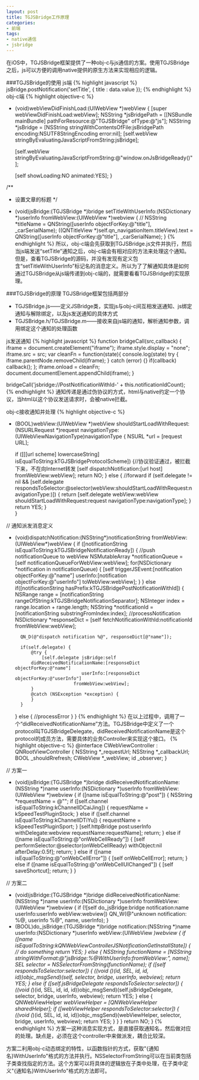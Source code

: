 ```yaml
---
layout: post
title: TGJSBridge工作原理
categories:
- 前端
tags:
- native通信
- jsbridge
---
```


在iOS中，TGJSBridge框架提供了一种obj-c与js通信的方案。使用TGJSBridge之后，js可以方便的调用native提供的原生方法来实现相应的逻辑。

###TGJSBridge的使用
js端
{% highlight javascript %}
jsBridge.postNotification('setTitle', {
    title : data.value
});
{% endhighlight %}
obj-c端
{% highlight objective-c %}
- (void)webViewDidFinishLoad:(UIWebView *)webView
{
    [super webViewDidFinishLoad:webView];
    NSString *jsBridgePath = [[NSBundle mainBundle] pathForResource:@"TGJSBridge" ofType:@"js"];
    NSString *jsBridge = [NSString stringWithContentsOfFile:jsBridgePath encoding:NSUTF8StringEncoding error:nil];
    [self.webView stringByEvaluatingJavaScriptFromString:jsBridge];
    
    [self.webView stringByEvaluatingJavaScriptFromString:@"window.onJsBridgeReady()"];
    
    [self showLoading:NO animated:YES];
}

/**
 *  设置文章的标题
 */
- (void)jsBridge:(TGJSBridge *)bridge setTitleWithUserInfo:(NSDictionary *)userInfo fromWebView:(UIWebView *)webview
{
//    NSString *titleName = QNString([userInfo objectForKey:@"title"], _carSerialName);
    ((QNTitleView *)self.qn_navigationItem.titleView).text = QNString([userInfo objectForKey:@"title"], _carSerialName);
}
{% endhighlight %}
所以，obj-c端会先获取到TGJSBridge.js文件并执行，然后当js端发送“setTitle”通知之后，obj-c端会有相对应的方法来处理这个通知。但是，查看TGJSBridge的源码，并没有发现有定义包含“setTitleWithUserInfo”标记名的消息定义。所以为了了解通知具体是如何通过TGJSBridge从js端传递到obj-c端的，就需要看看TGJSBridge的实现原理。

###TGJSBridge的原理
TGJSBridge框架包括两部分

* TGJSBridge.js——定义JSBridge类，实现js与obj-c间互相发送通知、js绑定通知与解除绑定，以及js发送通知的具体方式
* TGJSBridge.h/TGJSBridge.m——接收来自js端的通知，解析通知参数，调用绑定这个通知的处理函数

js发送通知
{% highlight javascript %}
function bridgeCall(src,callback) {
    iframe = document.createElement("iframe");
    iframe.style.display = "none";
    iframe.src = src;
    var cleanFn = function(state){
       console.log(state) 
        try {
            iframe.parentNode.removeChild(iframe);
        } catch (error) {}
        if(callback) callback();
    };
    iframe.onload = cleanFn;
    document.documentElement.appendChild(iframe);
}

bridgeCall('jsbridge://PostNotificationWithId-' + this.notificationIdCount);
{% endhighlight %}
通知传递是通过伪协议的方式，html与native约定一个协议，当html以这个协议发送请求时，会被native拦截。

obj-c接收通知并处理
{% highlight objective-c %}
- (BOOL)webView:(UIWebView *)webView shouldStartLoadWithRequest:(NSURLRequest *)request navigationType:(UIWebViewNavigationType)navigationType {
    NSURL *url = [request URL];
    
    if ([[[url scheme] lowercaseString] isEqualToString:kTGJSBridgeProtocolScheme])
    {//协议验证通过，被拦截下来，不在向Internet转发
        [self dispatchNotification:[url host] fromWebView:webView];
        return NO;
    }
    else
    {
        //forward
        if (self.delegate != nil && [self.delegate respondsToSelector:@selector(webView:shouldStartLoadWithRequest:navigationType:)]) {
            return [self.delegate webView:webView shouldStartLoadWithRequest:request navigationType:navigationType];
        }
        return YES;
    }   
}

// 通知派发消息定义
- (void)dispatchNotification:(NSString*)notificationString 
                 fromWebView:(UIWebView*)webView
{
    if ([notificationString isEqualToString:kTGJSBridgeNotificationReady])
    {
        //push notificationQueue to webView
        NSMutableArray *notificationQueue = [self notificationQueueForWebView:webView];
        for(NSDictionary *notification in notificationQueue)
        {
            [self triggerJSEvent:[notification objectForKey:@"name"] userInfo:[notification objectForKey:@"userInfo"] toWebView:webView];
        }
    }
    else if([notificationString hasPrefix:kTGJSBridgePostNotificationWithId])
    {
        NSRange range = [notificationString rangeOfString:kTGJSBridgeNotificationSeparator];
        NSInteger index = range.location + range.length;
        NSString *notificationId = [notificationString substringFromIndex:index];
        //processNotification
        NSDictionary *responseDict = [self fetchNotificationWithId:notificationId fromWebView:webView];
        
        QN_D(@"dispatch notification %@", responseDict[@"name"]);
        
        if(self.delegate) {
            @try {
                [self.delegate jsBridge:self
            didReceivedNotificationName:[responseDict objectForKey:@"name"]
                               userInfo:[responseDict objectForKey:@"userInfo"]
                            fromWebView:webView];
            }
            @catch (NSException *exception) {
            }
        }
    }
    else
    {
        //processError
    }
}
{% endhighlight %}
在以上过程中，调用了一个“didReceivedNotificationName”方法。TGJSBridge中定义了一个protocol叫TGJSBridgeDelegate，didReceivedNotificationName是这个protocol的成员方法，需要具体的业务Controller来实现这个接口。
{% highlight objective-c %}
@interface CWebViewController : QNRootViewController<TGJSBridgeDelegate> {
    NSString *_requestUrl;
    NSString *_callbackUrl;
    BOOL _shouldRrefresh;
    CWebView *_webView;
    id _observer;
}

// 方案一
- (void)jsBridge:(TGJSBridge *)bridge
        didReceivedNotificationName:(NSString *)name
                           userInfo:(NSDictionary *)userInfo
                        fromWebView:(UIWebView *)webview {
    if ([name isEqualToString:@"post"]) {
        NSString *requestName = @"";
        if ([self.channel isEqualToString:kChannelIDCaiJing]) {
            requestName = kSpeedTestPluginStock;
        } else if ([self.channel isEqualToString:kChannelIDTiYu]) {
            requestName = kSpeedTestPluginSport;
        }
        [self.httpBridge post:userInfo withDelegate:webview requestName:requestName];
        return;
    } else if ([name isEqualToString:@"onWebCellReady"]) {
        [self performSelector:@selector(onWebCellReady) withObject:nil afterDelay:0.5f];
        return;
    } else if ([name isEqualToString:@"onWebCellError"]) {
        [self onWebCellError];
        return;
    } else if ([name isEqualToString:@"onWebCellUIChanged"]) {
        [self saveShortcut];
        return;
    }
}

// 方案二
- (void)jsBridge:(TGJSBridge *)bridge
        didReceivedNotificationName:(NSString *)name
                           userInfo:(NSDictionary *)userInfo
                        fromWebView:(UIWebView *)webview {
    if (![self do_jsBridge:bridge notification:name userInfo:userInfo webView:webview])
        QN_W(@"unknown notification: %@, userinfo %@", name, userInfo);
}
- (BOOL)do_jsBridge:(TGJSBridge *)bridge
        notification:(NSString *)name
            userInfo:(NSDictionary *)userInfo
             webView:(UIWebView *)webview {
    if ([name isEqualToString:kQNWebViewControllerJSNotificationGetInstallState]) {
        // do something
        return YES;
    } else {
        NSString *functionName = [NSString stringWithFormat:@"jsBridge:%@WithUserInfo:fromWebView:", name];
        SEL selector = NSSelectorFromString(functionName);
        if ([self respondsToSelector:selector]) {
            ((void (*)(id, SEL, id, id, id))objc_msgSend)(self, selector, bridge, userInfo, webview);
            return YES;
        } else if ([self.jsBridgeDelegate respondsToSelector:selector]) {
            ((void (*)(id, SEL, id, id, id))objc_msgSend)(self.jsBridgeDelegate, selector, bridge, userInfo, webview);
            return YES;
        } else {
            QNWebViewHelper *webViewHelper = [QNWebViewHelper sharedHelper];
            if ([webViewHelper respondsToSelector:selector]) {
                ((void (*)(id, SEL, id, id, id))objc_msgSend)(webViewHelper, selector, bridge, userInfo, webview);
                return YES;
            }
        }
    }
    return NO;
}
{% endhighlight %}
方案一这种消息实现方式，是直接获取通知名，然后做对应的处理。缺点是，必须在这个controller中来做派发，耦合比较深。

方案二利用obj-c动态绑定的特性，以函数指针的方式，获取"{通知名}WithUserInfo"格式的方法并执行。NSSelectorFromString可以在当前类包括子类查找指定的方法。这个方案可以将具体的逻辑放在子类中处理，在子类中定义"{通知名}WithUserInfo"格式的方法即可。